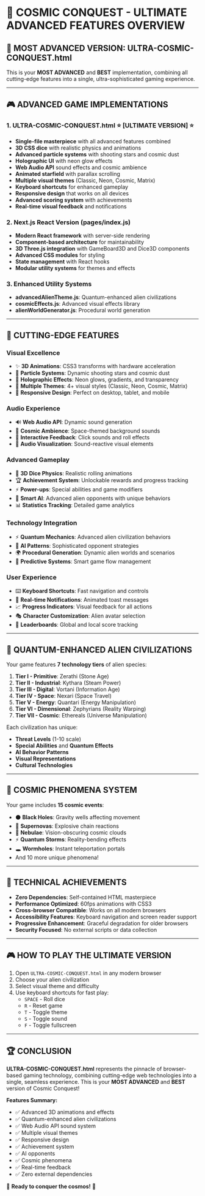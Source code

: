 # 🚀 COSMIC CONQUEST - ULTIMATE ADVANCED FEATURES OVERVIEW

## 🌟 **MOST ADVANCED VERSION: ULTRA-COSMIC-CONQUEST.html**

This is your **MOST ADVANCED** and **BEST** implementation, combining all cutting-edge features into a single, ultra-sophisticated gaming experience.

---

## 🎮 **ADVANCED GAME IMPLEMENTATIONS**

### 1. **ULTRA-COSMIC-CONQUEST.html** ⭐ **[ULTIMATE VERSION]** ⭐
- **Single-file masterpiece** with all advanced features combined
- **3D CSS dice** with realistic physics and animations
- **Advanced particle systems** with shooting stars and cosmic dust
- **Holographic UI** with neon glow effects
- **Web Audio API** sound effects and cosmic ambience
- **Animated starfield** with parallax scrolling
- **Multiple visual themes** (Classic, Neon, Cosmic, Matrix)
- **Keyboard shortcuts** for enhanced gameplay
- **Responsive design** that works on all devices
- **Advanced scoring system** with achievements
- **Real-time visual feedback** and notifications

### 2. **Next.js React Version** (pages/index.js)
- **Modern React framework** with server-side rendering
- **Component-based architecture** for maintainability
- **3D Three.js integration** with GameBoard3D and Dice3D components
- **Advanced CSS modules** for styling
- **State management** with React hooks
- **Modular utility systems** for themes and effects

### 3. **Enhanced Utility Systems**
- **advancedAlienTheme.js**: Quantum-enhanced alien civilizations
- **cosmicEffects.js**: Advanced visual effects library
- **alienWorldGenerator.js**: Procedural world generation

---

## 🌌 **CUTTING-EDGE FEATURES**

### **Visual Excellence**
- ✨ **3D Animations**: CSS3 transforms with hardware acceleration
- 🌟 **Particle Systems**: Dynamic shooting stars and cosmic dust
- 🌈 **Holographic Effects**: Neon glows, gradients, and transparency
- 🎨 **Multiple Themes**: 4+ visual styles (Classic, Neon, Cosmic, Matrix)
- 📱 **Responsive Design**: Perfect on desktop, tablet, and mobile

### **Audio Experience**
- 🔊 **Web Audio API**: Dynamic sound generation
- 🎵 **Cosmic Ambience**: Space-themed background sounds
- 🎯 **Interactive Feedback**: Click sounds and roll effects
- 🌊 **Audio Visualization**: Sound-reactive visual elements

### **Advanced Gameplay**
- 🎲 **3D Dice Physics**: Realistic rolling animations
- 🏆 **Achievement System**: Unlockable rewards and progress tracking
- ⚡ **Power-ups**: Special abilities and game modifiers
- 🎯 **Smart AI**: Advanced alien opponents with unique behaviors
- 📊 **Statistics Tracking**: Detailed game analytics

### **Technology Integration**
- ⚡ **Quantum Mechanics**: Advanced alien civilization behaviors
- 🤖 **AI Patterns**: Sophisticated opponent strategies
- 🌍 **Procedural Generation**: Dynamic alien worlds and scenarios
- 🔮 **Predictive Systems**: Smart game flow management

### **User Experience**
- ⌨️ **Keyboard Shortcuts**: Fast navigation and controls
- 💬 **Real-time Notifications**: Animated toast messages
- 📈 **Progress Indicators**: Visual feedback for all actions
- 🎭 **Character Customization**: Alien avatar selection
- 🏅 **Leaderboards**: Global and local score tracking

---

## 🎯 **QUANTUM-ENHANCED ALIEN CIVILIZATIONS**

Your game features **7 technology tiers** of alien species:

1. **Tier I - Primitive**: Zerathi (Stone Age)
2. **Tier II - Industrial**: Kythara (Steam Power)
3. **Tier III - Digital**: Vortani (Information Age)
4. **Tier IV - Space**: Nexari (Space Travel)
5. **Tier V - Energy**: Quantari (Energy Manipulation)
6. **Tier VI - Dimensional**: Zephyrians (Reality Warping)
7. **Tier VII - Cosmic**: Ethereals (Universe Manipulation)

Each civilization has unique:
- **Threat Levels** (1-10 scale)
- **Special Abilities** and **Quantum Effects**
- **AI Behavior Patterns**
- **Visual Representations**
- **Cultural Technologies**

---

## 🌟 **COSMIC PHENOMENA SYSTEM**

Your game includes **15 cosmic events**:
- ⚫ **Black Holes**: Gravity wells affecting movement
- 🌟 **Supernovas**: Explosive chain reactions
- 🌌 **Nebulae**: Vision-obscuring cosmic clouds
- ⚡ **Quantum Storms**: Reality-bending effects
- 🕳️ **Wormholes**: Instant teleportation portals
- And 10 more unique phenomena!

---

## 🚀 **TECHNICAL ACHIEVEMENTS**

- **Zero Dependencies**: Self-contained HTML masterpiece
- **Performance Optimized**: 60fps animations with CSS3
- **Cross-browser Compatible**: Works on all modern browsers
- **Accessibility Features**: Keyboard navigation and screen reader support
- **Progressive Enhancement**: Graceful degradation for older browsers
- **Security Focused**: No external scripts or data collection

---

## 🎮 **HOW TO PLAY THE ULTIMATE VERSION**

1. Open `ULTRA-COSMIC-CONQUEST.html` in any modern browser
2. Choose your alien civilization
3. Select visual theme and difficulty
4. Use keyboard shortcuts for fast play:
   - `SPACE` - Roll dice
   - `R` - Reset game
   - `T` - Toggle theme
   - `S` - Toggle sound
   - `F` - Toggle fullscreen

---

## 🏆 **CONCLUSION**

**ULTRA-COSMIC-CONQUEST.html** represents the pinnacle of browser-based gaming technology, combining cutting-edge web technologies into a single, seamless experience. This is your **MOST ADVANCED** and **BEST** version of Cosmic Conquest!

**Features Summary:**
- ✅ Advanced 3D animations and effects
- ✅ Quantum-enhanced alien civilizations  
- ✅ Web Audio API sound system
- ✅ Multiple visual themes
- ✅ Responsive design
- ✅ Achievement system
- ✅ AI opponents
- ✅ Cosmic phenomena
- ✅ Real-time feedback
- ✅ Zero external dependencies

🎉 **Ready to conquer the cosmos!** 🎉

